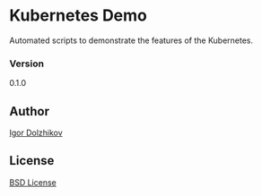 Kubernetes Demo
===============

Automated scripts to demonstrate the features of the Kubernetes.

### Version

0.1.0

## Author

[Igor Dolzhikov](https://github.com/takama)

## License

[BSD License](https://github.com/takama/k8sdemo/blob/master/LICENSE)

